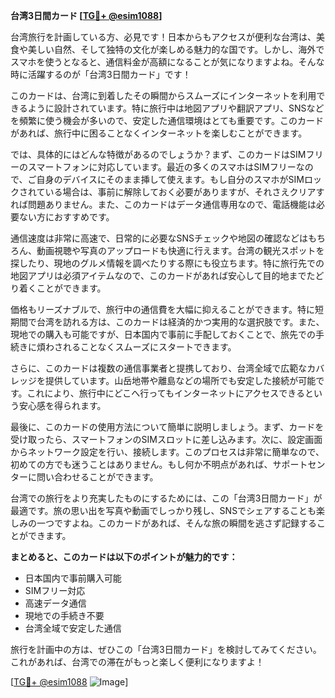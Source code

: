 **台湾3日間カード [[TG💪+ @esim1088](https://t.me/s/esim1088)]**

台湾旅行を計画している方、必見です！日本からもアクセスが便利な台湾は、美食や美しい自然、そして独特の文化が楽しめる魅力的な国です。しかし、海外でスマホを使うとなると、通信料金が高額になることが気になりますよね。そんな時に活躍するのが「台湾3日間カード」です！

このカードは、台湾に到着したその瞬間からスムーズにインターネットを利用できるように設計されています。特に旅行中は地図アプリや翻訳アプリ、SNSなどを頻繁に使う機会が多いので、安定した通信環境はとても重要です。このカードがあれば、旅行中に困ることなくインターネットを楽しむことができます。

では、具体的にはどんな特徴があるのでしょうか？まず、このカードはSIMフリーのスマートフォンに対応しています。最近の多くのスマホはSIMフリーなので、ご自身のデバイスにそのまま挿して使えます。もし自分のスマホがSIMロックされている場合は、事前に解除しておく必要がありますが、それさえクリアすれば問題ありません。また、このカードはデータ通信専用なので、電話機能は必要ない方におすすめです。

通信速度は非常に高速で、日常的に必要なSNSチェックや地図の確認などはもちろん、動画視聴や写真のアップロードも快適に行えます。台湾の観光スポットを探したり、現地のグルメ情報を調べたりする際にも役立ちます。特に旅行先での地図アプリは必須アイテムなので、このカードがあれば安心して目的地までたどり着くことができます。

価格もリーズナブルで、旅行中の通信費を大幅に抑えることができます。特に短期間で台湾を訪れる方は、このカードは経済的かつ実用的な選択肢です。また、現地での購入も可能ですが、日本国内で事前に手配しておくことで、旅先での手続きに煩わされることなくスムーズにスタートできます。

さらに、このカードは複数の通信事業者と提携しており、台湾全域で広範なカバレッジを提供しています。山岳地帯や離島などの場所でも安定した接続が可能です。これにより、旅行中にどこへ行ってもインターネットにアクセスできるという安心感を得られます。

最後に、このカードの使用方法について簡単に説明しましょう。まず、カードを受け取ったら、スマートフォンのSIMスロットに差し込みます。次に、設定画面からネットワーク設定を行い、接続します。このプロセスは非常に簡単なので、初めての方でも迷うことはありません。もし何か不明点があれば、サポートセンターに問い合わせることができます。

台湾での旅行をより充実したものにするためには、この「台湾3日間カード」が最適です。旅の思い出を写真や動画でしっかり残し、SNSでシェアすることも楽しみの一つですよね。このカードがあれば、そんな旅の瞬間を逃さず記録することができます。

**まとめると、このカードは以下のポイントが魅力的です：**
- 日本国内で事前購入可能
- SIMフリー対応
- 高速データ通信
- 現地での手続き不要
- 台湾全域で安定した通信

旅行を計画中の方は、ぜひこの「台湾3日間カード」を検討してみてください。これがあれば、台湾での滞在がもっと楽しく便利になりますよ！

[[TG💪+ @esim1088](https://t.me/s/esim1088) ![Image](https://i.postimg.cc/Y0z9fWf4/image.png)]